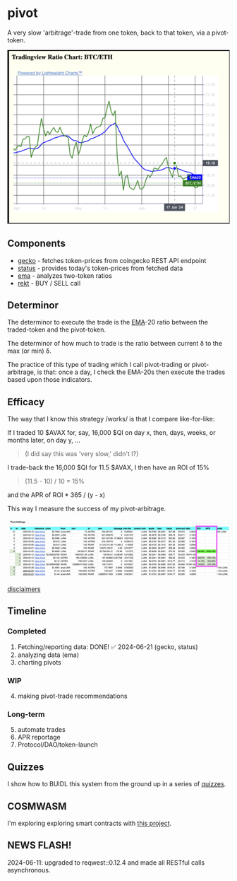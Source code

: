 # pivot

A very slow 'arbitrage'-trade from one token, back to that token, via a 
pivot-token.

![BTC/ETH EMA 20 chart](imgs/btc-eth-ema-20.png)

## Components

* [gecko](gecko) - fetches token-prices from coingecko REST API endpoint
* [status](status) - provides today's token-prices from fetched data
* [ema](ema) - analyzes two-token ratios
* [rekt](rekt) - BUY / SELL call

## Determinor

The determinor to execute the trade is the
[EMA](https://www.investopedia.com/terms/e/ema.asp)-20 ratio between the
traded-token and the pivot-token.

The determinor of how much to trade is the ratio between current δ to the
max (or min) δ.

The practice of this type of trading which I call pivot-trading or 
pivot-arbitrage, is that: once a day, I check the EMA-20s then execute
the trades based upon those indicators.

## Efficacy

The way that I know this strategy /works/ is that I compare like-for-like:

If I traded 10 $AVAX for, say, 16,000 $QI on day x, then, days, weeks, or 
months later, on day y, ...

> (I did say this was 'very slow,' didn't I?)

I trade-back the 16,000 $QI for 11.5 $AVAX, I then have an ROI of 15%

> (11.5 - 10) / 10 = 15%

and the APR of ROI * 365 / (y - x)

This way I measure the success of my pivot-arbitrage.

![ROIs and APRs of pivot arbitrage](imgs/pivot-rois.png)

[disclaimers](disclaimers.md)

## Timeline

### Completed

1. Fetching/reporting data: DONE! ✅ 2024-06-21 (gecko, status)
2. analyzing data (ema)
3. charting pivots

### WIP

4. making pivot-trade recommendations

### Long-term

5. automate trades
6. APR reportage
7. Protocol/DAO/token-launch

## Quizzes

I show how to BUIDL this system from the ground up in a series of
[quizzes](quizzes).

## COSMWASM

I'm exploring exploring smart contracts with
[this project](https://github.com/logicalgraphs/crypto-n-rust/tree/main/src/cosmwasm).

## NEWS FLASH!

2024-06-11: upgraded to reqwest::0.12.4 and made all RESTful calls asynchronous.
